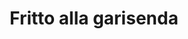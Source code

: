 ---
index: 47
title: Fritto alla garisenda
slugify: fritto-alla-garisenda
product: gruyère kaas
book: Science in the Kitchen and the Art of Eating Well
page: 224
dish: snack
---